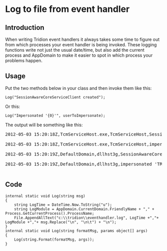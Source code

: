 # Log to file from event handler #


## Introduction ##

When writing Tridion event handlers it always takes some time to figure out from which processes your event handler is being invoked. These logging functions write not just the usual date/time, but also add the current process and AppDomain to make it easier to spot in which process your problems happen.

## Usage ##

Put the two methods below in your class and then invoke them like this:

```
Log("SessionAwareCoreServiceClient created");
```

Or this:

```
Log("Impersonated '{0}'", userToImpersonate);
```

The output will be something like this:
<pre>
2012-05-03 15:20:18Z,TcmServiceHost.exe,TcmServiceHost,SessionAwareCoreServiceClient created<br>
2012-05-03 15:20:18Z,TcmServiceHost.exe,TcmServiceHost,impersonated 'TRIDION2011SP1\Administrator'<br>
2012-05-03 15:20:19Z,DefaultDomain,dllhst3g,SessionAwareCoreServiceClient created<br>
2012-05-03 15:20:19Z,DefaultDomain,dllhst3g,impersonated 'TRIDION2011SP1\Administrator'<br>
</pre>

## Code ##

```
internal static void Log(string msg)
{
    string LogTime = DateTime.Now.ToString("u");
    string LogModule = AppDomain.CurrentDomain.FriendlyName + "," + Process.GetCurrentProcess().ProcessName;
    File.AppendAllText("c:\\tridion\\eventhandler.log", LogTime +","+ LogModule +","+ msg.Replace("\n", "\n\t") + "\n");
}
internal static void Log(string formatMsg, params object[] args)
{
    Log(string.Format(formatMsg, args));
}
```